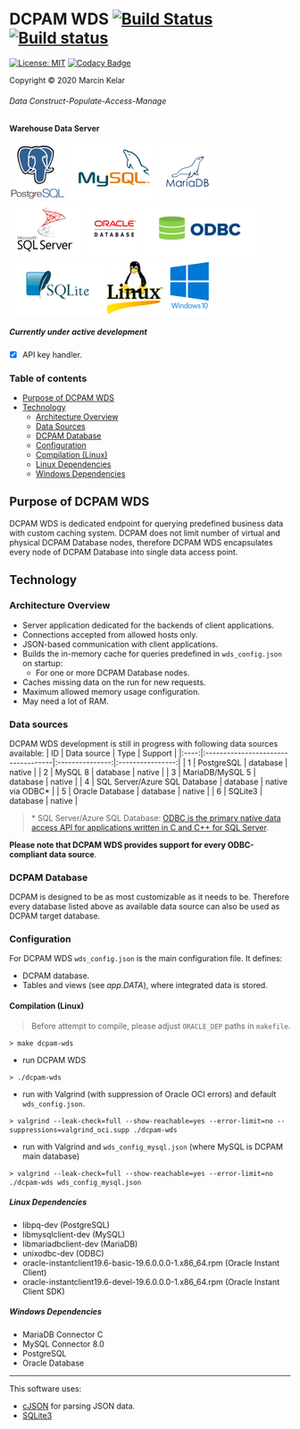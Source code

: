 # DCPAM WDS [![Build Status](https://travis-ci.org/OrionExplorer/dcpam.svg?branch=master)](https://travis-ci.org/OrionExplorer/dcpam) [![Build status](https://ci.appveyor.com/api/projects/status/43le8rn6721j8jtj/branch/master?svg=true)](https://ci.appveyor.com/project/OrionExplorer/dcpam/branch/master)
 
 [![License: MIT](https://img.shields.io/badge/License-MIT-brightgreen.svg)](https://opensource.org/licenses/MIT) [![Codacy Badge](https://app.codacy.com/project/badge/Grade/f5c3afcc56ab4e14910d7f68038d732a)](https://www.codacy.com/manual/OrionExplorer/dcpam?utm_source=github.com&amp;utm_medium=referral&amp;utm_content=OrionExplorer/dcpam&amp;utm_campaign=Badge_Grade)
 
 Copyright © 2020 Marcin Kelar
###### _Data Construct-Populate-Access-Manage_ 
#### Warehouse Data Server
![PostgreSQL](https://raw.githubusercontent.com/OrionExplorer/dcpam/master/docs/postgresql102x100.png) ![MySQL](https://raw.githubusercontent.com/OrionExplorer/dcpam/master/docs/mysql159x100.png) ![MariaDB](https://raw.githubusercontent.com/OrionExplorer/dcpam/master/docs/mariadb100x100.png) ![Microsoft SQL Server](https://raw.githubusercontent.com/OrionExplorer/dcpam/master/docs/sqlserver134x100.png) ![Oracle Database](https://raw.githubusercontent.com/OrionExplorer/dcpam/master/docs/oracle100x100.png) ![ODBC](https://raw.githubusercontent.com/OrionExplorer/dcpam/master/docs/odbc199x100.png) ![SQLite3](https://raw.githubusercontent.com/OrionExplorer/dcpam/master/docs/sqlite171x100.png) ![Linux](https://raw.githubusercontent.com/OrionExplorer/dcpam/master/docs/linux100x100.png) ![Windows 10](https://raw.githubusercontent.com/OrionExplorer/dcpam/master/docs/windows87x100.png)

##### Currently under active development
* [x] API key handler.

### Table of contents
* [Purpose of DCPAM WDS](https://github.com/OrionExplorer/dcpam/tree/master/src/DCPAM_WDS#purpose-of-dcpam-wds)
* [Technology](https://github.com/OrionExplorer/dcpam/tree/master/src/DCPAM_WDS#technology)
    * [Architecture Overview](https://github.com/OrionExplorer/dcpam/tree/master/src/DCPAM_WDS#architecture-overview)
    * [Data Sources](https://github.com/OrionExplorer/dcpam/tree/master/src/DCPAM_WDS#data-sources)
    * [DCPAM Database](https://github.com/OrionExplorer/dcpam/tree/master/src/DCPAM_WDS#dcpam-database)
    * [Configuration](https://github.com/OrionExplorer/dcpam/tree/master/src/DCPAM_WDS#configuration)
    * [Compilation (Linux)](https://github.com/OrionExplorer/dcpam/tree/master/src/DCPAM_WDS#compilation-linux)
    * [Linux Dependencies](https://github.com/OrionExplorer/dcpam/tree/master/src/DCPAM_WDS#linux-dependencies)
    * [Windows Dependencies](https://github.com/OrionExplorer/dcpam/tree/master/src/DCPAM_WDS#windows-dependencies)

## Purpose of DCPAM WDS
DCPAM WDS is dedicated endpoint for querying predefined business data with custom caching system. DCPAM does not limit number of virtual and physical DCPAM Database nodes, therefore DCPAM WDS encapsulates every node of DCPAM Database into single data access point.

## Technology
### Architecture Overview
* Server application dedicated for the backends of client applications.
* Connections accepted from allowed hosts only.
* JSON-based communication with client applications.
* Builds the in-memory cache for queries predefined in `wds_config.json` on startup:
	* For one or more DCPAM Database nodes.
* Caches missing data on the run for new requests.
* Maximum allowed memory usage configuration.
* May need a lot of RAM.

### Data sources
DCPAM WDS development is still in progress with following data sources available:
|  ID  | Data source                        | Type            | Support          |
|:----:|:-----------------------------------|:---------------:|:----------------:|
| 1    | PostgreSQL                         | database        | native           |
| 2    | MySQL 8                            | database        | native           |
| 3    | MariaDB/MySQL 5                    | database        | native           |
| 4    | SQL Server/Azure SQL Database      | database        | native via ODBC* |
| 5    | Oracle Database                    | database        | native           |
| 6    | SQLite3                            | database        | native           |

> \* SQL Server/Azure SQL Database: [ODBC is the primary native data access API for applications written in C and C++ for SQL Server](https://docs.microsoft.com/en-us/sql/connect/odbc/microsoft-odbc-driver-for-sql-server).

**Please note that DCPAM WDS provides support for every ODBC-compliant data source**.

### DCPAM Database
DCPAM is designed to be as most customizable as it needs to be.
Therefore every database listed above as available data source can also be used as DCPAM target database.

### Configuration
For DCPAM WDS `wds_config.json` is the main configuration file. It defines:
* DCPAM database.
* Tables and views (see _app.DATA_), where integrated data is stored.

#### Compilation (Linux)
> Before attempt to compile, please adjust `ORACLE_DEP` paths in `makefile`.
```
> make dcpam-wds
```
- run DCPAM WDS
```
> ./dcpam-wds
```
- run with Valgrind (with suppression of Oracle OCI errors) and default `wds_config.json`.
```
> valgrind --leak-check=full --show-reachable=yes --error-limit=no --suppressions=valgrind_oci.supp ./dcpam-wds
```
- run with Valgrind and `wds_config_mysql.json` (where MySQL is DCPAM main database)
```
> valgrind --leak-check=full --show-reachable=yes --error-limit=no ./dcpam-wds wds_config_mysql.json
```

##### Linux Dependencies
- libpq-dev (PostgreSQL)
- libmysqlclient-dev (MySQL)
- libmariadbclient-dev (MariaDB)
- unixodbc-dev (ODBC)
- oracle-instantclient19.6-basic-19.6.0.0.0-1.x86_64.rpm (Oracle Instant Client)
- oracle-instantclient19.6-devel-19.6.0.0.0-1.x86_64.rpm (Oracle Instant Client SDK)

##### Windows Dependencies
- MariaDB Connector C
- MySQL Connector 8.0
- PostgreSQL
- Oracle Database

---
This software uses:
* [cJSON](https://github.com/DaveGamble/cJSON "cJSON") for parsing JSON data.
* [SQLite3](https://www.sqlite.org/ "SQLite")
